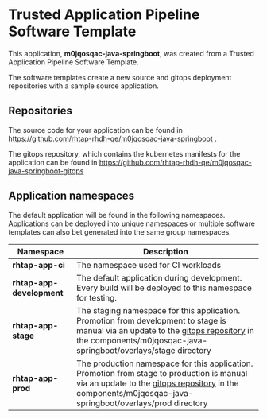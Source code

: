 # Trusted Application Pipeline Software Template

This application, **m0jqosqac-java-springboot**, was created from a Trusted Application Pipeline Software Template.

The software templates create a new source and gitops deployment repositories with a sample source application. 

## Repositories

The source code for your application can be found in [https://github.com/rhtap-rhdh-qe/m0jqosqac-java-springboot ](https://github.com/rhtap-rhdh-qe/m0jqosqac-java-springboot ).
 
The gitops repository, which contains the kubernetes manifests for the application can be found in 
[https://github.com/rhtap-rhdh-qe/m0jqosqac-java-springboot-gitops ](https://github.com/rhtap-rhdh-qe/m0jqosqac-java-springboot-gitops ) 

## Application namespaces 

The default application will be found in the following namespaces. Applications can be deployed into unique namespaces or multiple software templates can also bet generated into the same group namespaces.  

|  Namespace   |  Description   |  
| -------- | -------- |
| **rhtap-app-ci** | The namespace used for CI workloads |
| **rhtap-app-development** | The default application during development. Every build will be deployed to this namespace for testing. |
| **rhtap-app-stage** | The staging namespace for this application. Promotion from development to stage is manual via an update to the [gitops repository](https://github.com/rhtap-rhdh-qe/m0jqosqac-java-springboot-gitops ) in the components/m0jqosqac-java-springboot/overlays/stage directory |
| **rhtap-app-prod** | The production namespace for this application. Promotion from stage to production is manual via an update to the [gitops repository](https://github.com/rhtap-rhdh-qe/m0jqosqac-java-springboot-gitops ) in the components/m0jqosqac-java-springboot/overlays/prod directory |